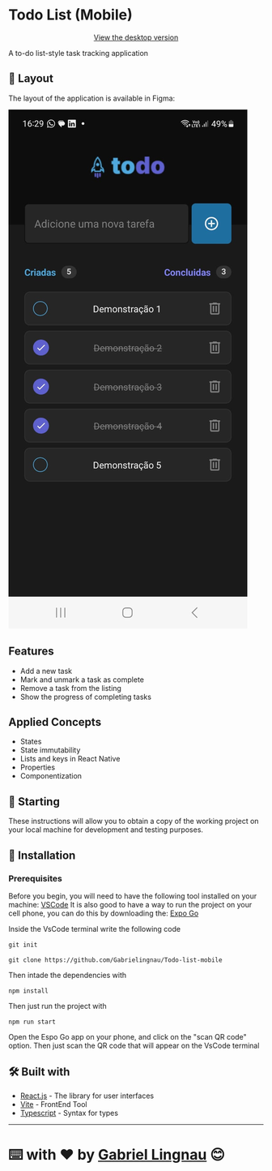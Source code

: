 # Todo List (Mobile)
<p align="center">
  <p align="center"><a href="https://github.com/Gabrielingnau/Todo-list">View the desktop version</a></p>
</p>

A to-do list-style task tracking application

## 🎨 Layout

The layout of the application is available in Figma:

<a href="https://www.figma.com/file/By8bEIEPXvUkptna6Iv8hm/ToDo-List-%E2%80%A2-Desafio-React-Native-(Copy)?node-id=0%3A1&mode=dev">
  <img alt="Made by tgmarinho" src="./assets/images/Todo List.jpg">
</a>

## Features

- Add a new task
- Mark and unmark a task as complete
- Remove a task from the listing
- Show the progress of completing tasks

## Applied Concepts

- States
- State immutability
- Lists and keys in React Native
- Properties
- Componentization

## 🚀 Starting

These instructions will allow you to obtain a copy of the working project on your local machine for development and testing purposes.

## 🔧 Installation

### Prerequisites

Before you begin, you will need to have the following tool installed on your machine:
[VSCode](https://code.visualstudio.com/)
It is also good to have a way to run the project on your cell phone, you can do this by downloading the:
[Expo Go](https://expo.dev/expo-go)

Inside the VsCode terminal write the following code

```
git init
```

```
git clone https://github.com/Gabrielingnau/Todo-list-mobile
```
Then intade the dependencies with

```
npm install
```

Then just run the project with

```
npm run start
```

Open the Espo Go app on your phone, and click on the "scan QR code" option.
Then just scan the QR code that will appear on the VsCode terminal

## 🛠️ Built with

* [React.js](https://react.dev/) - The library for user interfaces
* [Vite](https://vitejs.dev/) - FrontEnd Tool
* [Typescript](https://www.typescriptlang.org/) - Syntax for types

---
⌨️ with ❤️ by [Gabriel Lingnau](https://github.com/Gabrielingnau) 😊
=======